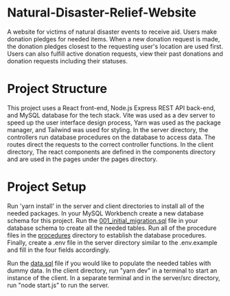# Natural-Disaster-Relief-Website
A website for victims of natural disaster events to receive aid. Users make donation pledges for needed items. When a new donation request is made, the donation pledges closest to the requesting user's location are used first. Users can also fulfill active donation requests, view their past donations and donation requests including their statuses.

# Project Structure 
This project uses a React front-end, Node.js Express REST API back-end, and MySQL database for the tech stack. Vite was used as a dev server to speed up the user interface design process, Yarn was used as the package manager, and Tailwind was used for styling. In the server directory, the controllers run database procedures on the database to access data. The routes direct the requests to the correct controller functions. In the client directory, The react components are defined in the components directory and are used in the pages under the pages directory. 

# Project Setup
Run 'yarn install' in the server and client directories to install all of the needed packages. In your MySQL Workbench create a new database schema for this project. Run the [001_initial_migration.sql](server/db/migrations/001_initial_migration.sql) file in your database schema to create all the needed tables. Run all of the procedure files in the [procedures](server/db/procedures) directory to establish the database procedures. Finally, create a .env file in the server directory similar to the .env.example and fill in the four fields accordingly. 

Run the [data.sql](server/db/dummydata/data.sql) file if you would like to populate the needed tables with dummy data. In the client directory, run "yarn dev" in a terminal to start an instance of the client. In a separate terminal and in the server/src directory, run "node start.js" to run the server.
